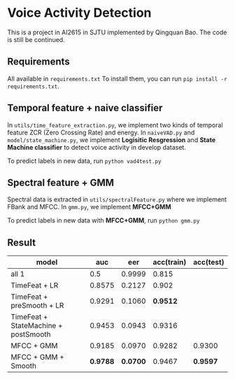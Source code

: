 # Voice Activity Detection
This is a project in AI2615 in SJTU implemented by Qingquan Bao.
The code is still be continued.

## Requirements
All available in `requirements.txt`
To install them, you can run `pip install -r requirements.txt`.

## Temporal feature + naive classifier
In `utils/time_feature_extraction.py`, we implement two kinds of temporal feature ZCR (Zero Crossing Rate) and energy.
In `naiveVAD.py` and `model/state_machine.py`, we implement **Logisitic Resgression** and **State Machine classifier** to detect voice activity in develop dataset.

To predict labels in new data, run 
`python vad4test.py`

## Spectral feature + GMM
Spectral data is extracted in `utils/spectralFeature.py` where we implement FBank and MFCC.
In `gmm.py`, we implement **MFCC+GMM** 

To predict labels in new data with **MFCC+GMM**, run
`python gmm.py`

## Result
| model | auc | eer | acc(train) | acc(test) |
| ------| -----| ----|---- | -----|
| all 1                         | 0.5| 0.9999| 0.815|
| TimeFeat + LR                 |0.8575 | 0.2127| 0.902 |
| TimeFeat + preSmooth + LR     | 0.9291 | 0.1060| **0.9512**|
| TimeFeat + StateMachine + postSmooth| 0.9453| 0.0943| 0.9316|
| MFCC + GMM                    | 0.9185 | 0.0970 | 0.9282 | 0.9300
| MFCC + GMM + Smooth           | **0.9788** | **0.0700** | 0.9467| **0.9597**
